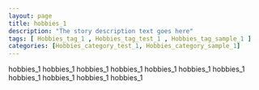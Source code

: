 ```yaml
---
layout: page
title: hobbies_1 
description: "The story description text goes here"
tags: [ Hobbies_tag_1 , Hobbies_tag_test_1 , Hobbies_tag_sample_1 ]
categories: [Hobbies_category_test_1, Hobbies_category_sample_1]
---
```


hobbies_1 hobbies_1 hobbies_1 hobbies_1 hobbies_1 hobbies_1 hobbies_1 hobbies_1 hobbies_1 hobbies_1 hobbies_1 